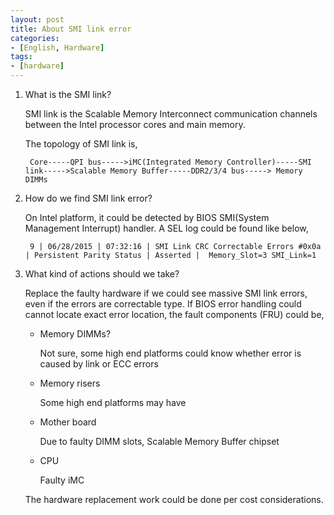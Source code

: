 ```yaml
---
layout: post
title: About SMI link error
categories:
- [English, Hardware]
tags:
- [hardware]
---
```


1. What is the SMI link?

	SMI link is the Scalable Memory Interconnect communication channels between the Intel processor cores and main memory.

	The topology of SMI link is,

		Core-----QPI bus----->iMC(Integrated Memory Controller)-----SMI link----->Scalable Memory Buffer-----DDR2/3/4 bus-----> Memory DIMMs

2. How do we find SMI link error?

   On Intel platform, it could be detected by BIOS SMI(System Management Interrupt) handler.
   A SEL log could be found like below,

		9 | 06/28/2015 | 07:32:16 | SMI Link CRC Correctable Errors #0x0a | Persistent Parity Status | Asserted |  Memory_Slot=3 SMI_Link=1


3. What kind of actions should we take?

   Replace the faulty hardware if we could see massive SMI link errors, even if the errors are correctable type.
   If BIOS error handling could cannot locate exact error location, the fault components (FRU) could be,

   * Memory DIMMs?
     
     Not sure, some high end platforms could know whether error is caused by link or ECC errors

   * Memory risers
     
     Some high end platforms may have

   * Mother board
   
     Due to faulty DIMM slots, Scalable Memory Buffer chipset

   * CPU

     Faulty iMC

   The hardware replacement work could be done per cost considerations.
